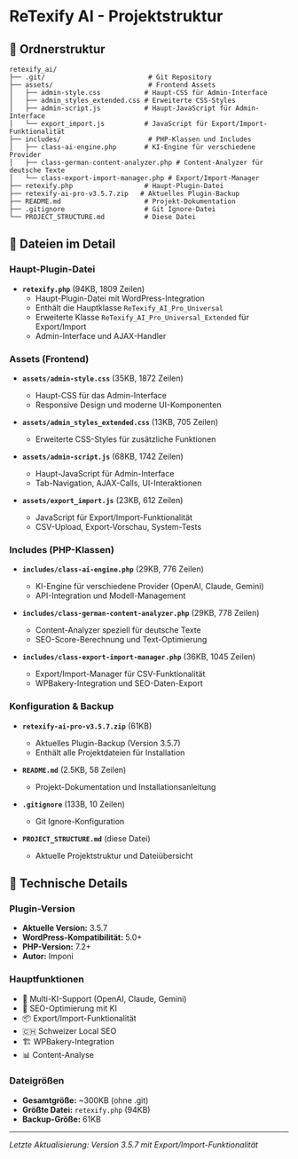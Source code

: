 # ReTexify AI - Projektstruktur

## 📁 Ordnerstruktur

```
retexify_ai/
├── .git/                          # Git Repository
├── assets/                        # Frontend Assets
│   ├── admin-style.css           # Haupt-CSS für Admin-Interface
│   ├── admin_styles_extended.css # Erweiterte CSS-Styles
│   ├── admin-script.js           # Haupt-JavaScript für Admin-Interface
│   └── export_import.js          # JavaScript für Export/Import-Funktionalität
├── includes/                      # PHP-Klassen und Includes
│   ├── class-ai-engine.php       # KI-Engine für verschiedene Provider
│   ├── class-german-content-analyzer.php # Content-Analyzer für deutsche Texte
│   └── class-export-import-manager.php # Export/Import-Manager
├── retexify.php                  # Haupt-Plugin-Datei
├── retexify-ai-pro-v3.5.7.zip   # Aktuelles Plugin-Backup
├── README.md                     # Projekt-Dokumentation
├── .gitignore                    # Git Ignore-Datei
└── PROJECT_STRUCTURE.md          # Diese Datei
```

## 📄 Dateien im Detail

### Haupt-Plugin-Datei
- **`retexify.php`** (94KB, 1809 Zeilen)
  - Haupt-Plugin-Datei mit WordPress-Integration
  - Enthält die Hauptklasse `ReTexify_AI_Pro_Universal`
  - Erweiterte Klasse `ReTexify_AI_Pro_Universal_Extended` für Export/Import
  - Admin-Interface und AJAX-Handler

### Assets (Frontend)
- **`assets/admin-style.css`** (35KB, 1872 Zeilen)
  - Haupt-CSS für das Admin-Interface
  - Responsive Design und moderne UI-Komponenten
  
- **`assets/admin_styles_extended.css`** (13KB, 705 Zeilen)
  - Erweiterte CSS-Styles für zusätzliche Funktionen
  
- **`assets/admin-script.js`** (68KB, 1742 Zeilen)
  - Haupt-JavaScript für Admin-Interface
  - Tab-Navigation, AJAX-Calls, UI-Interaktionen
  
- **`assets/export_import.js`** (23KB, 612 Zeilen)
  - JavaScript für Export/Import-Funktionalität
  - CSV-Upload, Export-Vorschau, System-Tests

### Includes (PHP-Klassen)
- **`includes/class-ai-engine.php`** (29KB, 776 Zeilen)
  - KI-Engine für verschiedene Provider (OpenAI, Claude, Gemini)
  - API-Integration und Modell-Management
  
- **`includes/class-german-content-analyzer.php`** (29KB, 778 Zeilen)
  - Content-Analyzer speziell für deutsche Texte
  - SEO-Score-Berechnung und Text-Optimierung
  
- **`includes/class-export-import-manager.php`** (36KB, 1045 Zeilen)
  - Export/Import-Manager für CSV-Funktionalität
  - WPBakery-Integration und SEO-Daten-Export

### Konfiguration & Backup
- **`retexify-ai-pro-v3.5.7.zip`** (61KB)
  - Aktuelles Plugin-Backup (Version 3.5.7)
  - Enthält alle Projektdateien für Installation
  
- **`README.md`** (2.5KB, 58 Zeilen)
  - Projekt-Dokumentation und Installationsanleitung
  
- **`.gitignore`** (133B, 10 Zeilen)
  - Git Ignore-Konfiguration
  
- **`PROJECT_STRUCTURE.md`** (diese Datei)
  - Aktuelle Projektstruktur und Dateiübersicht

## 🔧 Technische Details

### Plugin-Version
- **Aktuelle Version:** 3.5.7
- **WordPress-Kompatibilität:** 5.0+
- **PHP-Version:** 7.2+
- **Autor:** Imponi

### Hauptfunktionen
- 🤖 Multi-KI-Support (OpenAI, Claude, Gemini)
- 🚀 SEO-Optimierung mit KI
- 📦 Export/Import-Funktionalität
- 🇨🇭 Schweizer Local SEO
- 🏗️ WPBakery-Integration
- 📊 Content-Analyse

### Dateigrößen
- **Gesamtgröße:** ~300KB (ohne .git)
- **Größte Datei:** `retexify.php` (94KB)
- **Backup-Größe:** 61KB

---

*Letzte Aktualisierung: Version 3.5.7 mit Export/Import-Funktionalität* 